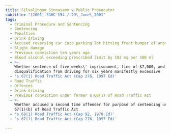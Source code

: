 ```yaml
---
title: Silvalingam Sinnasamy v Public Prosecutor
subtitle: "[2001] SGHC 154 / 29\_June\_2001"
tags:
  - Criminal Procedure and Sentencing
  - Sentencing
  - Penalties
  - Drink driving
  - Accused reversing car into parking lot hitting front bumper of another car
  - Slight damage
  - Previous conviction ten years ago
  - Blood alcohol exceeding prescribed limit by 192 mg per 100 ml
  - >-
    Whether sentence of five weeks\' imprisonment, fine of $7,000, and
    disqualification from driving for six years manifestly excessive
  - 's 67(1) Road Traffic Act (Cap 276, 1997 Ed)'
  - Road Traffic
  - Offences
  - Drink driving
  - Previous conviction under former s 68(1) of Road Traffic Act
  - >-
    Whether accused a second time offender for purpose of sentencing under s
    67(1)(b) of Road Traffic Act
  - 's 68(1) Road Traffic Act (Cap 92, 1970 Ed)'
  - 's 67(1) Road Traffic Act (Cap 276, 1997 Ed)'

---
```


